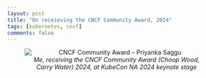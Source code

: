 ```yaml
---
layout: post
title: "On receieving the CNCF Community Award, 2024"
tags: [kubernetes, cncf]
comments: false
---
```


<figure style="text-align: center;">
  <img src="https://github.com/user-attachments/assets/0e5a392e-99e4-425b-95f2-76242d8cd0c0" alt="CNCF Community Award – Priyanka Saggu"  style="display: block; margin: 0 auto;"/>
  <figcaption style="text-align: center;"><em>Me, receiving the CNCF Community Award (Choop Wood, Carry Water) 2024, at KubeCon NA 2024 keynote stage</em></figcaption>
</figure>

